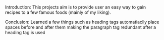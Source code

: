 Introduction: This projects aim is to provide user an easy way to gain recipes to a few famous foods (mainly of my liking).

Conclusion: Learned a few things such as heading tags automatiaclly place spaces before and after them making the paragraph tag redundant after a heading tag is used
